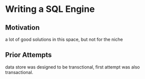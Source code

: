 # Writing a SQL Engine

## Motivation

a lot of good solutions in this space, but not for the niche

## Prior Attempts

data store was designed to be transctional, first attempt was also transactional.